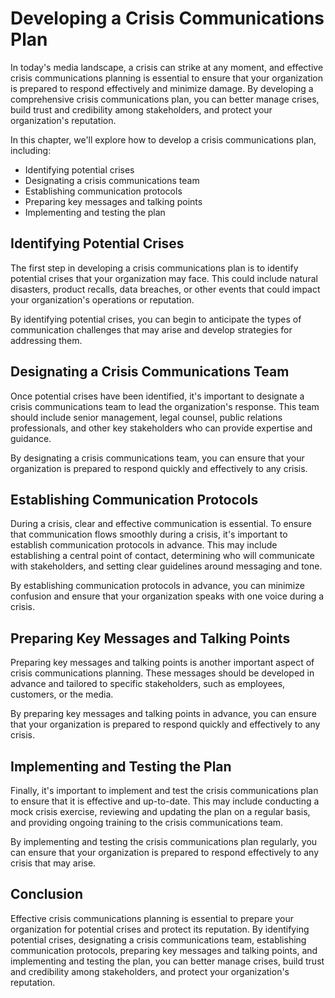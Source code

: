 Developing a Crisis Communications Plan
=========================================================================

In today's media landscape, a crisis can strike at any moment, and effective crisis communications planning is essential to ensure that your organization is prepared to respond effectively and minimize damage. By developing a comprehensive crisis communications plan, you can better manage crises, build trust and credibility among stakeholders, and protect your organization's reputation.

In this chapter, we'll explore how to develop a crisis communications plan, including:

* Identifying potential crises
* Designating a crisis communications team
* Establishing communication protocols
* Preparing key messages and talking points
* Implementing and testing the plan

Identifying Potential Crises
----------------------------

The first step in developing a crisis communications plan is to identify potential crises that your organization may face. This could include natural disasters, product recalls, data breaches, or other events that could impact your organization's operations or reputation.

By identifying potential crises, you can begin to anticipate the types of communication challenges that may arise and develop strategies for addressing them.

Designating a Crisis Communications Team
----------------------------------------

Once potential crises have been identified, it's important to designate a crisis communications team to lead the organization's response. This team should include senior management, legal counsel, public relations professionals, and other key stakeholders who can provide expertise and guidance.

By designating a crisis communications team, you can ensure that your organization is prepared to respond quickly and effectively to any crisis.

Establishing Communication Protocols
------------------------------------

During a crisis, clear and effective communication is essential. To ensure that communication flows smoothly during a crisis, it's important to establish communication protocols in advance. This may include establishing a central point of contact, determining who will communicate with stakeholders, and setting clear guidelines around messaging and tone.

By establishing communication protocols in advance, you can minimize confusion and ensure that your organization speaks with one voice during a crisis.

Preparing Key Messages and Talking Points
-----------------------------------------

Preparing key messages and talking points is another important aspect of crisis communications planning. These messages should be developed in advance and tailored to specific stakeholders, such as employees, customers, or the media.

By preparing key messages and talking points in advance, you can ensure that your organization is prepared to respond quickly and effectively to any crisis.

Implementing and Testing the Plan
---------------------------------

Finally, it's important to implement and test the crisis communications plan to ensure that it is effective and up-to-date. This may include conducting a mock crisis exercise, reviewing and updating the plan on a regular basis, and providing ongoing training to the crisis communications team.

By implementing and testing the crisis communications plan regularly, you can ensure that your organization is prepared to respond effectively to any crisis that may arise.

Conclusion
----------

Effective crisis communications planning is essential to prepare your organization for potential crises and protect its reputation. By identifying potential crises, designating a crisis communications team, establishing communication protocols, preparing key messages and talking points, and implementing and testing the plan, you can better manage crises, build trust and credibility among stakeholders, and protect your organization's reputation.
